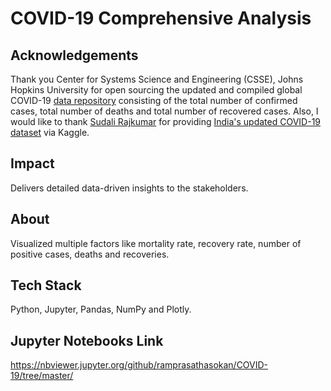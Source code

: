 # COVID-19 Comprehensive Analysis

## Acknowledgements
Thank you Center for Systems Science and Engineering (CSSE), Johns Hopkins University for open sourcing the updated and compiled global COVID-19 <a href="https://github.com/CSSEGISandData/COVID-19">data repository</a> consisting of the total number of confirmed cases, total number of deaths and total number of recovered cases. Also, I would like to thank <a href="https://www.linkedin.com/in/sudalairajkumar/">Sudali Rajkumar</a> for providing <a href="https://www.kaggle.com/sudalairajkumar/covid19-in-india">India's updated COVID-19 dataset</a> via Kaggle.

## Impact

Delivers detailed data-driven insights to the stakeholders.

## About

Visualized multiple factors like mortality rate, recovery rate, number of positive cases, deaths and recoveries.

## Tech Stack

Python, Jupyter, Pandas, NumPy and Plotly.

## Jupyter Notebooks Link

https://nbviewer.jupyter.org/github/ramprasathasokan/COVID-19/tree/master/
